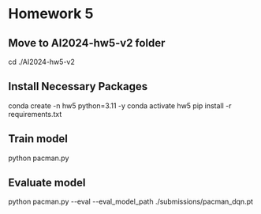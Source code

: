 # Homework 5

## Move to AI2024-hw5-v2 folder
cd ./AI2024-hw5-v2

## Install Necessary Packages
conda create -n hw5 python=3.11 -y
conda activate hw5
pip install -r requirements.txt

## Train model
python pacman.py

## Evaluate model
python pacman.py --eval --eval_model_path ./submissions/pacman_dqn.pt